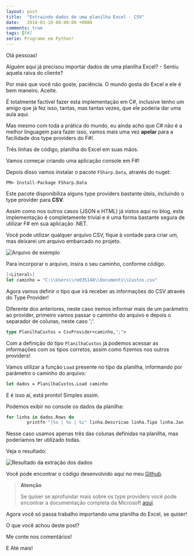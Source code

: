 ```yaml
---
layout: post
title:  "Extraindo dados de uma planilha Excel - CSV"
date:   2018-01-10 00:00:00 +0000
comments: true
tags: [F#]
serie: Programe em Python!
---
```


Olá pessoas!

Alguém aqui já precisou importar dados de uma planilha Excel? - Sentiu aquela raiva do cliente?

Por mais que você não goste, paciência. O mundo gosta do Excel e ele é bem maneiro. Aceite.

É totalmente factível fazer esta implementação em C#, inclusive tenho um amigo que já fez isso, tantas, mas tantas vezes, que ele poderia dar uma aula aqui.

Mas mesmo com toda a prática do mundo, eu ainda acho que C# não é a melhor linguagem para fazer isso, vamos mais uma vez **apelar** para a facilidade dos type providers do F#!.

Três linhas de código, planilha do Excel em suas mãos.
<!--more-->

Vamos começar criando uma aplicação console em F#!

Depois disso vamos instalar o pacote `FSharp.Data`, através do nuget:

```
PM> Install-Package FSharp.Data
```

Este pacote disponibiliza alguns type providers bastante úteis, incluindo o type provider para **CSV**.

Assim como nos outros casos (JSON e HTML) já vistos aqui no blog, esta implementação é completamente trivial e é uma forma bastante segura de utilizar F# em sua aplicação .NET.

Você pode utilizar qualquer arquivo CSV, fique à vontade para criar um, mas deixarei um arquivo embarcado no projeto.

![Arquivo de exemplo](https://i.imgur.com/M2x33zn.jpg)

Para incorporar o arquivo, insira o seu caminho, conforme código.

```fsharp
[<Literal>]
let caminho = "C:\\Users\\re035148\\Documents\\Custos.csv"
```

Agora vamos definir o tipo que irá receber as informações do CSV através do Type Provider!

Diferente dos anteriores, neste caso iremos informar mais de um parâmetro ao provider, primeiro vamos passar o caminho do arquivo e depois o separador de colunas, neste caso ';'.

```fsharp
type PlanilhaCustos = CsvProvider<caminho,";">
```
Com a definição do tipo `PlanilhaCustos` já podemos acessar as informações com os tipos corretos, assim como fizemos nos outros providers!

Vamos utilizar a função `Load` presente no tipo da planilha, informando por parâmetro o caminho do arquivo:

``` fsharp
let dados = PlanilhaCustos.Load caminho
```

E é isso aí, está pronto! Simples assim.

Podemos exibir no console os dados da planilha:

```fsharp
for linha in dados.Rows do
        printfn "|%s | %s | %i" linha.Descricao linha.Tipo linha.Jan
```

Nesse caso usamos apenas três das colunas definidas na planilha, mas poderíamos ter utilizado todas.

Veja o resultado:

![Resultado da extração dos dados](https://i.imgur.com/H9q2pXm.jpg)

Você pode encontrar o código desenvolvido aqui no meu [Github](https://github.com/gabrielschade/TypeProviderSample/blob/master/CsvTypeProviderSample/CsvTypeProviderSample/Program.fs).


> **Atenção**
>
> Se quiser se aprofundar mais sobre os type providers você pode encontrar a documentação completa da Microsoft [aqui](https://docs.microsoft.com/en-us/dotnet/fsharp/tutorials/type-providers/).

Agora você só passa trabalho importando uma planilha do Excel, se quiser!

O que você achou deste post?

Me conte nos comentários!

E Até mais!